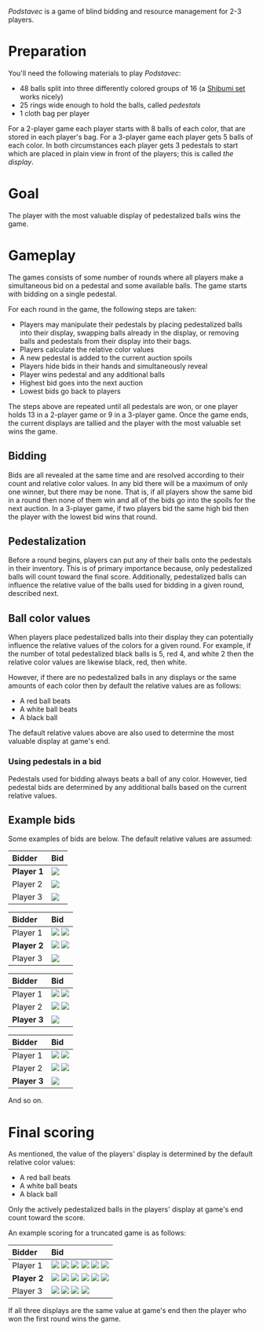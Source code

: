 *Podstavec* is a game of blind bidding and resource management for 2-3 players.

Preparation
===========

You'll need the following materials to play *Podstavec*:

 * 48 balls split into three differently colored groups of 16 (a [Shibumi set](http://boardgamegeek.com/boardgame/135270/shibumi) works nicely)
 * 25 rings wide enough to hold the balls, called *pedestals*
 * 1 cloth bag per player
 
For a 2-player game each player starts with 8 balls of each color, that are stored in each player's bag.  For a 3-player game each player gets 5 balls of each color.  In both circumstances each player gets 3 pedestals to start which are placed in plain view in front of the players; this is called *the display*.

Goal
====

The player with the most valuable display of pedestalized balls wins the game.

Gameplay
========

The games consists of some number of rounds where all players make a simultaneous bid on a pedestal and some available balls. The game starts with bidding on a single pedestal.

For each round in the game, the following steps are taken:

 * Players may manipulate their pedestals by placing pedestalized
   balls into their display, swapping balls already in the display, 
   or removing balls and pedestals from their display into their bags.
 * Players calculate the relative color values
 * A new pedestal is added to the current auction spoils
 * Players hide bids in their hands and simultaneously reveal
 * Player wins pedestal and any additional balls
 * Highest bid goes into the next auction
 * Lowest bids go back to players
 
The steps above are repeated until all pedestals are won, or one player holds 13 in a 2-player game or 9 in a 3-player game.  Once the game ends, the current displays are tallied and the player with the most valuable set wins the game.

Bidding
-------

Bids are all revealed at the same time and are resolved according to their count and relative color values.  In any bid there will be a maximum of only one winner, but there may be none.  That is, if all players show the same bid in a round then none of them win and all of the bids go into the spoils for the next auction.  In a 3-player game, if two players bid the same high bid then the player with the lowest bid wins that round.  

Pedestalization
---------------

Before a round begins, players can put any of their balls onto the pedestals in their inventory.  This is of primary importance because, only pedestalized balls will count toward the final score.  Additionally, pedestalized balls can influence the relative value of the balls used for bidding in a given round, described next.

Ball color values
-----------------

When players place pedestalized balls into their display they can potentially influence the relative values of the colors for a given round.  For example, if the number of total pedestalized black balls is 5, red 4, and white 2 then the relative color values are likewise black, red, then white.

However, if there are no pedestalized balls in any displays or the same amounts of each color then by default the relative values are as follows:

 * A red ball beats
 * A white ball beats
 * A black ball
 
The default relative values above are also used to determine the most valuable display at game's end.

### Using pedestals in a bid

Pedestals used for bidding always beats a ball of any color.  However, tied pedestal bids are determined by any additional balls based on the current relative values.

Example bids
------------

Some examples of bids are below.  The default relative values are assumed:

 Bidder                  | Bid                    
 :-----------------------|:--------------------------
 **Player 1**            | ![](https://raw.githubusercontent.com/fogus/spiel/blob/master/echtzeitspiel/podstavec/graphics/red-ball.png)
 Player 2                | ![](https://raw.githubusercontent.com/fogus/spiel/blob/master/echtzeitspiel/podstavec/graphics/black-ball.png)
 Player 3                | ![](https://raw.githubusercontent.com/fogus/spiel/blob/master/echtzeitspiel/podstavec/graphics/white-ball.png) 


 Bidder                  | Bid                    
 :-----------------------|:--------------------------
 Player 1                | ![](https://raw.githubusercontent.com/fogus/spiel/blob/master/echtzeitspiel/podstavec/graphics/red-ball.png) ![](https://raw.githubusercontent.com/fogus/spiel/blob/master/echtzeitspiel/podstavec/graphics/black-ball.png)
 **Player 2**            | ![](https://raw.githubusercontent.com/fogus/spiel/blob/master/echtzeitspiel/podstavec/graphics/red-ball.png) ![](https://raw.githubusercontent.com/fogus/spiel/blob/master/echtzeitspiel/podstavec/graphics/white-ball.png)
 Player 3                | ![](https://raw.githubusercontent.com/fogus/spiel/blob/master/echtzeitspiel/podstavec/graphics/red-ball.png) 

 Bidder                  | Bid                    
 :-----------------------|:--------------------------
 Player 1                | ![](https://raw.githubusercontent.com/fogus/spiel/blob/master/echtzeitspiel/podstavec/graphics/red-ball.png) ![](https://raw.githubusercontent.com/fogus/spiel/blob/master/echtzeitspiel/podstavec/graphics/black-ball.png)
 Player 2                | ![](https://raw.githubusercontent.com/fogus/spiel/blob/master/echtzeitspiel/podstavec/graphics/red-ball.png) ![](https://raw.githubusercontent.com/fogus/spiel/blob/master/echtzeitspiel/podstavec/graphics/white-ball.png)
 **Player 3**            | ![](https://raw.githubusercontent.com/fogus/spiel/blob/master/echtzeitspiel/podstavec/graphics/pedestal.png) 

 Bidder                  | Bid                    
 :-----------------------|:--------------------------
 Player 1                | ![](https://raw.githubusercontent.com/fogus/spiel/blob/master/echtzeitspiel/podstavec/graphics/red-ball.png) ![](https://raw.githubusercontent.com/fogus/spiel/blob/master/echtzeitspiel/podstavec/graphics/red-ball.png)
 Player 2                | ![](https://raw.githubusercontent.com/fogus/spiel/blob/master/echtzeitspiel/podstavec/graphics/red-ball.png) ![](https://raw.githubusercontent.com/fogus/spiel/blob/master/echtzeitspiel/podstavec/graphics/red-ball.png)
 **Player 3**            | ![](https://raw.githubusercontent.com/fogus/spiel/blob/master/echtzeitspiel/podstavec/graphics/black-ball.png) 

And so on.

Final scoring
=============

As mentioned, the value of the players' display is determined by the default relative color values:

 * A red ball beats
 * A white ball beats
 * A black ball

Only the actively pedestalized balls in the players' display at game's end count toward the score.

An example scoring for a truncated game is as follows:

 Bidder                  | Bid                    
 :-----------------------|:--------------------------
 Player 1                | ![](https://raw.githubusercontent.com/fogus/spiel/blob/master/echtzeitspiel/podstavec/graphics/red-ball-p.png) ![](https://raw.githubusercontent.com/fogus/spiel/blob/master/echtzeitspiel/podstavec/graphics/red-ball-p.png) ![](https://raw.githubusercontent.com/fogus/spiel/blob/master/echtzeitspiel/podstavec/graphics/red-ball-p.png) ![](https://raw.githubusercontent.com/fogus/spiel/blob/master/echtzeitspiel/podstavec/graphics/white-ball-p.png) ![](https://raw.githubusercontent.com/fogus/spiel/blob/master/echtzeitspiel/podstavec/graphics/white-ball-p.png) ![](https://raw.githubusercontent.com/fogus/spiel/blob/master/echtzeitspiel/podstavec/graphics/black-ball-p.png)
 **Player 2**            | ![](https://raw.githubusercontent.com/fogus/spiel/blob/master/echtzeitspiel/podstavec/graphics/red-ball-p.png) ![](https://raw.githubusercontent.com/fogus/spiel/blob/master/echtzeitspiel/podstavec/graphics/red-ball-p.png) ![](https://raw.githubusercontent.com/fogus/spiel/blob/master/echtzeitspiel/podstavec/graphics/red-ball-p.png) ![](https://raw.githubusercontent.com/fogus/spiel/blob/master/echtzeitspiel/podstavec/graphics/white-ball-p.png) ![](https://raw.githubusercontent.com/fogus/spiel/blob/master/echtzeitspiel/podstavec/graphics/white-ball-p.png) ![](https://raw.githubusercontent.com/fogus/spiel/blob/master/echtzeitspiel/podstavec/graphics/white-ball-p.png)
 Player 3                | ![](https://raw.githubusercontent.com/fogus/spiel/blob/master/echtzeitspiel/podstavec/graphics/red-ball-p.png) ![](https://raw.githubusercontent.com/fogus/spiel/blob/master/echtzeitspiel/podstavec/graphics/red-ball-p.png) ![](https://raw.githubusercontent.com/fogus/spiel/blob/master/echtzeitspiel/podstavec/graphics/red-ball-p.png) ![](https://raw.githubusercontent.com/fogus/spiel/blob/master/echtzeitspiel/podstavec/graphics/white-ball-p.png) 

If all three displays are the same value at game's end then the player who won the first round wins the game.

